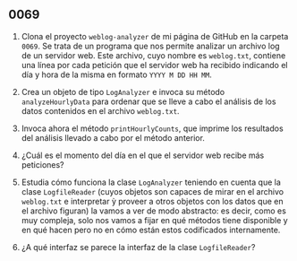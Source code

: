 ## 0069

1. Clona el proyecto `weblog-analyzer` de mi página de GitHub en la carpeta `0069`. Se trata de un programa que nos permite analizar un archivo log de un servidor web. Este archivo, cuyo nombre es `weblog.txt`, contiene una línea por cada petición que el servidor web ha 
recibido indicando el día y hora de la misma en formato `YYYY M DD HH MM`. 

2. Crea un objeto de tipo `LogAnalyzer` e invoca su método `analyzeHourlyData` para ordenar que se lleve a cabo el análisis de los datos 
contenidos en el archivo `weblog.txt`.

3. Invoca ahora el método `printHourlyCounts`, que imprime los resultados del análisis llevado a cabo por el método anterior.

4. ¿Cuál es el momento del día en el que el servidor web recibe más peticiones?

5. Estudia cómo funciona la clase `LogAnalyzer` teniendo en cuenta que la clase `LogfileReader` (cuyos objetos son capaces de mirar en el archivo `weblog.txt` e interpretar ỳ proveer a otros objetos con los datos que en el archivo figuran) la vamos a ver de modo abstracto: es decir, como es muy compleja, solo nos vamos a fijar en qué métodos tiene disponible y en qué hacen pero no en cómo están estos codificados internamente.

6. ¿A qué interfaz se parece la interfaz de la clase `LogfileReader`?
